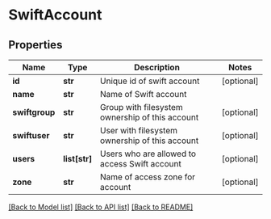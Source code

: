 # SwiftAccount

## Properties
Name | Type | Description | Notes
------------ | ------------- | ------------- | -------------
**id** | **str** | Unique id of swift account | [optional] 
**name** | **str** | Name of Swift account | 
**swiftgroup** | **str** | Group with filesystem ownership of this account | [optional] 
**swiftuser** | **str** | User with filesystem ownership of this account | [optional] 
**users** | **list[str]** | Users who are allowed to access Swift account | [optional] 
**zone** | **str** | Name of access zone for account | [optional] 

[[Back to Model list]](../README.md#documentation-for-models) [[Back to API list]](../README.md#documentation-for-api-endpoints) [[Back to README]](../README.md)


